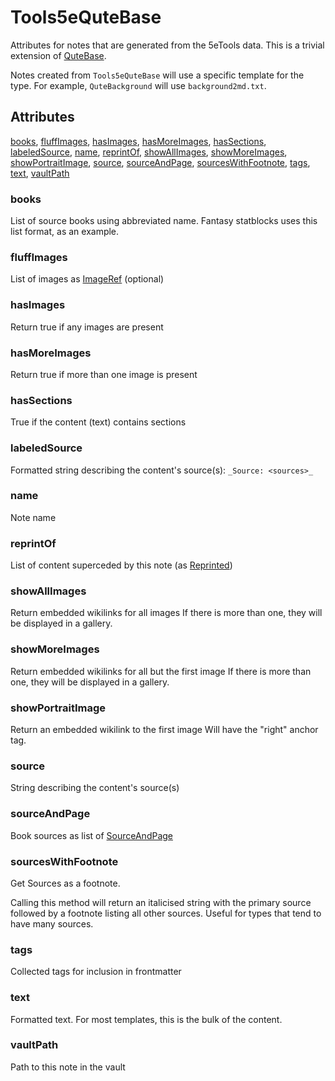 # Tools5eQuteBase

Attributes for notes that are generated from the 5eTools data.
This is a trivial extension of [QuteBase](../QuteBase.md).

Notes created from `Tools5eQuteBase` will use a specific template
for the type. For example, `QuteBackground` will use `background2md.txt`.

## Attributes

[books](#books), [fluffImages](#fluffimages), [hasImages](#hasimages), [hasMoreImages](#hasmoreimages), [hasSections](#hassections), [labeledSource](#labeledsource), [name](#name), [reprintOf](#reprintof), [showAllImages](#showallimages), [showMoreImages](#showmoreimages), [showPortraitImage](#showportraitimage), [source](#source), [sourceAndPage](#sourceandpage), [sourcesWithFootnote](#sourceswithfootnote), [tags](#tags), [text](#text), [vaultPath](#vaultpath)

### books

List of source books using abbreviated name. Fantasy statblocks uses this list format, as an example.

### fluffImages

List of images as [ImageRef](../ImageRef.md) (optional)

### hasImages

Return true if any images are present

### hasMoreImages

Return true if more than one image is present

### hasSections

True if the content (text) contains sections

### labeledSource

Formatted string describing the content's source(s): `_Source: <sources>_`

### name

Note name

### reprintOf

List of content superceded by this note (as [Reprinted](../Reprinted.md))

### showAllImages

Return embedded wikilinks for all images
If there is more than one, they will be displayed in a gallery.

### showMoreImages

Return embedded wikilinks for all but the first image
If there is more than one, they will be displayed in a gallery.

### showPortraitImage

Return an embedded wikilink to the first image
Will have the "right" anchor tag.

### source

String describing the content's source(s)

### sourceAndPage

Book sources as list of [SourceAndPage](../SourceAndPage.md)

### sourcesWithFootnote

Get Sources as a footnote.

Calling this method will return an italicised string with the primary source
followed by a footnote listing all other sources. Useful for types
that tend to have many sources.

### tags

Collected tags for inclusion in frontmatter

### text

Formatted text. For most templates, this is the bulk of the content.

### vaultPath

Path to this note in the vault
